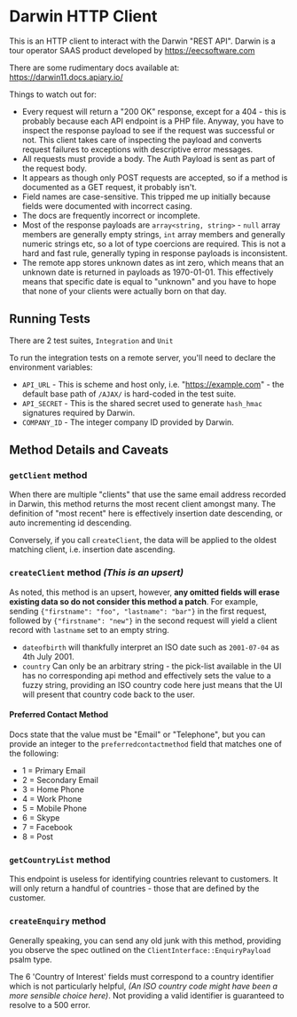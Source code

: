 # Darwin HTTP Client

This is an HTTP client to interact with the Darwin "REST API". Darwin is a tour operator SAAS product developed by https://eecsoftware.com

There are some rudimentary docs available at: https://darwin11.docs.apiary.io/

Things to watch out for:

- Every request will return a "200 OK" response, except for a 404 - this is probably because each API endpoint is a PHP file. Anyway, you have to inspect the response payload to see if the request was successful or not. This client takes care of inspecting the payload and converts request failures to exceptions with descriptive error messages.
- All requests must provide a body. The Auth Payload is sent as part of the request body.
- It appears as though only POST requests are accepted, so if a method is documented as a GET request, it probably isn't.
- Field names are case-sensitive. This tripped me up initially because fields were documented with incorrect casing.
- The docs are frequently incorrect or incomplete.
- Most of the response payloads are `array<string, string>` - `null` array members are generally empty strings, `int` array members and generally numeric strings etc, so a lot of type coercions are required. This is not a hard and fast rule, generally typing in response payloads is inconsistent.
- The remote app stores unknown dates as int zero, which means that an unknown date is returned in payloads as 1970-01-01. This effectively means that specific date is equal to "unknown" and you have to hope that none of your clients were actually born on that day.

## Running Tests

There are 2 test suites, `Integration` and `Unit`

To run the integration tests on a remote server, you'll need to declare the environment variables:

- `API_URL` - This is scheme and host only, i.e. "https://example.com" - the default base path of `/AJAX/` is hard-coded in the test suite.
- `API_SECRET` - This is the shared secret used to generate `hash_hmac` signatures required by Darwin.
- `COMPANY_ID` - The integer company ID provided by Darwin.

## Method Details and Caveats

### `getClient` method

When there are multiple "clients" that use the same email address recorded in Darwin, this method returns the most recent client amongst many. The definition of "most recent" here is effectively insertion date descending, or auto incrementing id descending.

Conversely, if you call `createClient`, the data will be applied to the oldest matching client, i.e. insertion date ascending.

### `createClient` method _(This is an upsert)_

As noted, this method is an upsert, however, **any omitted fields will erase existing data so do not consider this method a patch**. For example, sending `{"firstname": "foo", "lastname": "bar"}` in the first request, followed by `{"firstname": "new"}` in the second request will yield a client record with `lastname` set to an empty string.

- `dateofbirth` will thankfully interpret an ISO date such as `2001-07-04` as 4th July 2001.
- `country` Can only be an arbitrary string - the pick-list available in the UI has no corresponding api method and effectively sets the value to a fuzzy string, providing an ISO country code here just means that the UI will present that country code back to the user.

#### Preferred Contact Method

Docs state that the value must be "Email" or "Telephone", but you can provide an integer to the `preferredcontactmethod` field that matches one of the following:

- 1 = Primary Email
- 2 = Secondary Email
- 3 = Home Phone
- 4 = Work Phone
- 5 = Mobile Phone
- 6 = Skype
- 7 = Facebook
- 8 = Post

### `getCountryList` method

This endpoint is useless for identifying countries relevant to customers. It will only return a handful of countries - those that are defined by the customer.

### `createEnquiry` method

Generally speaking, you can send any old junk with this method, providing you observe the spec outlined on the `ClientInterface::EnquiryPayload` psalm type.

The 6 'Country of Interest' fields must correspond to a country identifier which is not particularly helpful, _(An ISO country code might have been a more sensible choice here)_. Not providing a valid identifier is guaranteed to resolve to a 500 error.
